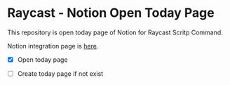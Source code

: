 # Raycast - Notion Open Today Page

This repository is open today page of Notion for Raycast Scritp Command.

Notion integration page is [here](https://www.notion.so/profile/integrations/internal/414aa33f-9c20-4c94-9d9e-11913698eb6e).

- [x] Open today page
- [ ] Create today page if not exist

